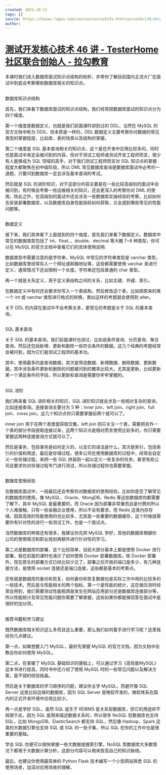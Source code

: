 ```yaml
---
created: 2021-10-11
tags: []
source: https://kaiwu.lagou.com/course/courseInfo.htm?courseId=17#/detail/pc?id=317
author: 
---
```


# [测试开发核心技术 46 讲 - TesterHome 社区联合创始人 - 拉勾教育](https://kaiwu.lagou.com/course/courseInfo.htm?courseId=17#/detail/pc?id=317)


本课时我们进入数据库面试知识点结构的剖析，并带你了解目前国内主流大厂在面试中到底会考察哪些数据库相关的知识点。

## 

数据库知识点结构

首先，我们来看下数据库面试的知识点结构，我们经常把数据库面试的知识点分为四个维度。

第一个维度是数据定义，也就是我们前面课时讲到过的 DDL，当然在 MySQL 的官方文档中称为 DDS，但本质是一样的，DDL 数据定义主要考察你对数据的常见类型的掌握程度，比如库、表的场景以及结构的掌握。

第二个维度是 SQL 基本查询相关的知识点，这个是在开发中应用比较多的，同时也是面试中肯定会被问到的内容，但对于测试工程师或测试开发工程师而言，很少有人能够成为 SQL 领域的高手，对于我们测试工程师而言对 SQL 知识点的掌握程度大都聚焦在初中级阶段，所以 DML 常见数据库查询是数据库面试中必考的一道题，只要问到数据库一定会涉及基本查询的考试。

然后就是 SQL 的进阶知识，对于这部分内容主要是在一些比较高级别的面试中会被问到，有时候会考察一些运维相关的知识，还会更深入的考察你对 DML 的使用。除此之外，在高级别的面试中还会涉及一些数据库实操经验的考察，比如如何去安装部署数据库，以及数据库自身性能指标如何获取，又会遇到哪些常见的性能问题等。

## 

数据定义

接下来，我们具体看下上面提到的四个维度，首先我们来看下数据定义。数据库中常见的数据类型包括了 int、float、、double、decimal 等大概 7~8 种类型，你可以在 MySQL 的官方文档中查看它们的具体使用说明.

数据类型中需要注意的是字符串，MySQL 中常见的字符串类型是 varchar 类型， 比如数据库里经常存入一个网址或邮箱地址等，这些都需要使用 varchar 来进行定义，通常情况下还会限制一个长度。字符串还包括普通的 char 类型。

再一个就是关系定义，用于定义表结构之间的关系，比如主键、外键、索引。

在数据定义中有时还会要求你写入一个表结构，然后修改这个表，比如把原来的某一个 int 或 varchar 类型进行格式的转换，类似这样的考题就会使用到 alter。

关于 DDL 的内容在面试中不会考察太多，更常见的考题是关于 SQL 的基本查询，

## 

SQL 基本查询

关于 SQL 的基本查询，我们前面课时也讲过，比如说条件查询、分页查询、聚合查询，然后还包括新增、更新和删除一些符合条件的数据。这几个经典的考题经常会被问到，因为它们是测试工程师的基本功。

其中，使用最多的是查询数据，其次是筛选数据、新增数据、删除数据、更新数据。其中涉及条件更新和删除的问题被问到的概率比较大，尤其是更新，比如更新某一个满足条件的字段，所以更新和查询是需要你牢牢掌握的。

## 

SQL 进阶

我们再来看 SQL 进阶相关的知识，SQL 进阶知识就会涉及一些相对复杂的查询，比如连接查询。连接查询主要分为 5 种：inner join、left join、right join、full join、cross join。这几个知识点你只需要掌握前两个就可以了。

inner join 用于在两个表里面获取交集，left join 则只关注一个表，需要把另外一个表的部分字段提取连接过来，这两个知识点是相对而言使用比较多的，你只需要掌握这两种连接查询方式就可以了。

然后是事务，包括事务是如何定义的，以及它的语法是什么，其次是索引，包括索引的价值和用途，最后是存储过程，很多公司在使用数据库的过程中，经常会自定义一些存储过程，来把一些 SQL 拼装到一起以定义一些复杂的任务，甚至有些公司会要求你对存储过程专门进行测试，所以存储过程你也需要掌握。

## 

数据库使用经验

在数据库面试中，一般最后还会考察你对数据库的使用经验，比如你是否了解常见的数据库的使用，像 MySQL、Oracle、MongDB、Redis 等这些数据库你都需要了解下，其中 MySQL 是最重要的，而 Oracle 因为部署非常重而且是付费的所以个人难接触，只有一些金融企业使用，所以不会有要求，而 Redis 这类内存存储，因其高效的性能使用的也比较多，尤其是一些重要的数据缓存，这个时候就需要你有针对性的进行一些测试工作，也是一个面试点。

当然数据库的种类还有很多，我建议你先把 MySQL 学好，其他的数据库根据你公司的使用情况和职业规划再额外进行针对性的学习。

第二点是数据库的部署，这个比较简单，目前大部分基本上都是使用 Docker 进行部署，我在前面的课时也演示了如何使用 Docker 部署数据库。除 Docker 部署外，现在原生的部署方式已经比较少见了。部署之后开放的端口是多少，有几种连接方法，是使用 socket 连接还是端口连接，这些都是基本的考察点。

还有就是数据库的备份和恢复，如何备份和恢复数据也是实际工作中用的比较多的一些技术。然后是与性能相关的两个指标，第一个是性能的统计，这在做压测时经常会用到，我们需要测试性能瓶颈是发生在网站应用部分还是数据库连接部分等，所以性能统计及常见性能问题你需要了解掌握，这些如果你都能够回答在面试中是很好的加分项。

## 

推荐书籍和学习建议 

既然数据库相关知识这么多而且这么重要，那么我们如何着手进行学习呢？这里我给你几点建议。

第一点，如果想要入门 MySQL，最好先掌握 MySQL 的官方文档，因为文档中会教会你如何使用 MySQL。

第二点，在掌握了 MySQL 基础知识的基础上，可以通过学习《高性能MySQL》这本书进行拔高，同时书中还介绍了使用 MySQL 时的一些常见问题以及解决方案，是不错的经验结晶。

然后是关于数据库的学习顺序的问题，建议你主学 MySQL，而避开像 SQL Server 这类比较边缘的数据库，因为 SQL Server 是微软开发的，微软体系在国内的正式开发环境中应用比较少。

再一点是学好 SQL，虽然 SQL 诞生于 RDBMS 是关系型数据库，但它的用途却不局限于此，因为 SQL 是用来描述数据关系的，所以很多 NoSQL 型数据库也支持 SQL，比如 MongoDB、ElasticSearch 都支持 SQL，然后像 Hadoop、Spark 这类的大数据引擎也支持 SQL 或 SQL 的一些子集，所以 SQL 在你的工作中也是很重要的基础。

学会 SQL 你便可以很快掌握一些大数据或搜索引擎，NoSQL 型数据库大多数情况下都用于大数据计算分析，这部分内容可以用来拔高自己的知识脉络。

最后，也建议你使用最简单的 Python Flask 技术编写一个小型网站熟悉 SQL 的使用场景，加深对应用场景的理解。
